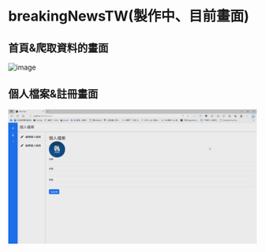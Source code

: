 # breakingNewsTW(製作中、目前畫面)

## 首頁&爬取資料的畫面
![image](https://github.com/louis4116/breakingNewsTW/blob/main/scrap001.gif)

## 個人檔案&註冊畫面
![image](https://github.com/louis4116/breakingNewsTW/blob/main/scrap002.gif)
